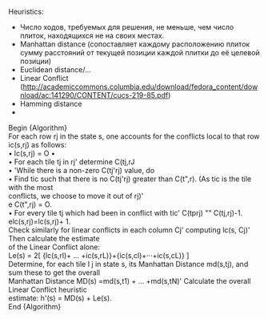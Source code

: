 Heuristics:
- Число ходов, требуемых для решения, не меньше, чем число плиток, находящихся не на своих местах.
- Manhattan distance (сопоставляет каждому расположению плиток сумму расстояний от текущей позиции каждой плитки до её целевой позиции)
- Euclidean distance/...
- Linear Conflict (http://academiccommons.columbia.edu/download/fedora_content/download/ac:141290/CONTENT/cucs-219-85.pdf)
- Hamming distance
- 

Begin {Algorithm}\
For each row rj in the state s, one accounts for the conflicts local to that row ic(s,rj) as follows:\
• lc(s,rj) = O •\
• For each tile tj in rj' determine C(tj,rJ\
• 'While there is a non-zero C(tj'rj) value, do\
• Find tic such that there is no C(tj'rj) greater than C(t",r). (As tic is the tile with the most\
conflicts, we choose to move it out of rj)'\
e C(t",rj) = O.\
• For every tile tj which had been in conflict with tic' C(tprj) "" C(tj,rj)-1.\
elc(s,rj)=lc(s,rj)+ 1.\
Check similarly for linear conflicts in each column Cj' computing lc(s, Cj)' Then calculate the estimate\
of the Linear Conflict alone:\
Le(s) = 2[ {lc(s,rl)+ ... +ic(s,rL)}+{ic(s,cl)+···+ic(s,cL)} ]\
Determine, for each tile I j in state s, its Manhattan Distance md(s,tj), and sum these to get the overall\
Manhattan Distance MD(s) =md(s,t1) + ... +md(s,tN)' Calculate the overall Linear Conflict heuristic\
estimate: h'(s) = MD(s) + Le(s).\
End {Algorithm} 
